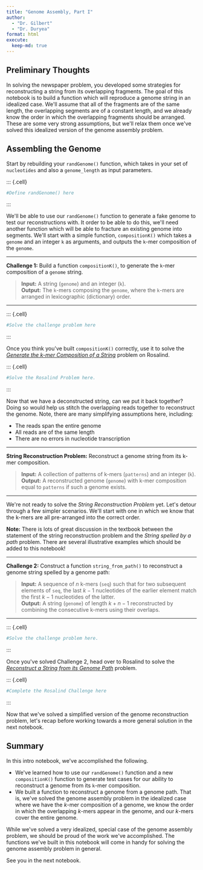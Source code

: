 ```yaml
---
title: "Genome Assembly, Part I"
author: 
  - "Dr. Gilbert" 
  - "Dr. Duryea"
format: html
execute:
  keep-md: true
---
```






## Preliminary Thoughts

In solving the newspaper problem, you developed some strategies for reconstructing a string from its overlapping fragments. The goal of this notebook is to build a function which will reproduce a genome string in an idealized case. We'll assume that all of the fragments are of the same length, the overlapping segments are of a constant length, and we already know the order in which the overlapping fragments should be arranged. These are some very strong assumptions, but we'll relax them once we've solved this idealized version of the genome assembly problem.

## Assembling the Genome

Start by rebuilding your `randGenome()` function, which takes in your set of `nucleotides` and also a `genome_length` as input parameters.


::: {.cell}

```{.r .cell-code}
#Define randGenome() here
```
:::


We'll be able to use our `randGenome()` function to generate a fake genome to test our reconstructions with. It order to be able to do this, we'll need another function which will be able to fracture an existing genome into segments. We'll start with a simple function, `compositionK()` which takes a `genome` and an integer `k` as arguments, and outputs the `k`-mer composition of the `genome`. 

***

**Challenge 1:** Build a function `compositionK()`, to generate the `k`-mer composition of a `genome` string.  

> **Input:** A string (`genome`) and an integer (`k`).  
> **Output:** The `k`-mers composing the `genome`, where the `k`-mers are arranged in lexicographic (dictionary) order.

***


::: {.cell}

```{.r .cell-code}
#Solve the challenge problem here
```
:::


Once you think you've built `compositionK()` correctly, use it to solve the [*Generate the k-mer Composition of a String*](https://rosalind.info/problems/ba3a/) problem on Rosalind.


::: {.cell}

```{.r .cell-code}
#Solve the Rosalind Problem here.
```
:::


Now that we have a deconstructed string, can we put it back together? Doing so would help us stitch the overlapping reads together to reconstruct the genome. Note, there are many simplifying assumptions here, including:

+ The reads span the entire genome
+ All reads are of the same length
+ There are no errors in nucleotide transcription

***

**String Reconstruction Problem:** Reconstruct a genome string from its k-mer composition.  

> **Input:** A collection of patterns of k-mers (`patterns`) and an integer (`k`).  
> **Output:** A reconstructed genome (`genome`) with k-mer composition equal to `patterns` if such a genome exists.

***

We're not ready to solve the *String Reconstruction Problem* yet. Let's detour through a few simpler scenarios. We'll start with one in which we know that the k-mers are all pre-arranged into the correct order.

**Note:** There is lots of great discussion in the textbook between the statement of the string reconstruction problem and the *String spelled by a path* problem. There are several illustrative examples which should be added to this notebook!

***

**Challenge 2:** Construct a function `string_from_path()` to reconstruct a genome string spelled by a genome path:  

> **Input:** A sequence of $n$ k-mers (`seq`) such that for two subsequent elements of `seq`, the last $k-1$ nucleotides of the earlier element match the first $k-1$ nucleotides of the latter.  
> **Output:** A string (`genome`) of length $k + n - 1$ reconstructed by combining the consecutive k-mers using their overlaps.

***


::: {.cell}

```{.r .cell-code}
#Solve the challenge problem here.
```
:::


Once you've solved Challenge 2, head over to Rosalind to solve the [*Reconstruct a String from its Genome Path*](https://rosalind.info/problems/ba3b/) problem.


::: {.cell}

```{.r .cell-code}
#Complete the Rosalind Challenge here 
```
:::


Now that we've solved a simplified version of the genome reconstruction problem, let's recap before working towards a more general solution in the next notebook.

## Summary

In this intro notebook, we've accomplished the following.  

+ We've learned how to use our `randGenome()` function and a new `compositionK()` function to generate test cases for our ability to reconstruct a genome from its `k`-mer composition.
+ We built a function to reconstruct a genome from a genome path. That is, we've solved the genome assembly problem in the idealized case where we have the $k$-mer composition of a genome, we know the order in which the overlapping $k$-mers appear in the genome, and our $k$-mers cover the entire genome.

While we've solved a very idealized, special case of the genome assembly problem, we should be proud of the work we've accomplished. The functions we've built in this notebook will come in handy for solving the genome assembly problem in general.

See you in the next notebook.